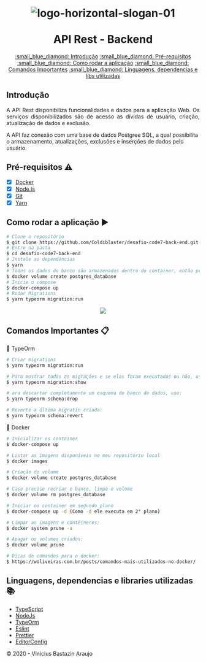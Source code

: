 <h1 align="center">
  <br>
  <img src="https://code7.com/wp-content/themes/code7/assets/img/Grupo%201038.svg" alt="logo-horizontal-slogan-01" border="0">
  <br>
  <br>
  API Rest - Backend
  <br>
</h1>

<p align="center">
  <a href="#introdução">:small_blue_diamond: Introdução</a> 
  <a href="#pré-requisitos-warning">:small_blue_diamond: Pré-requisitos</a>
  <a href="#como-rodar-a-aplicação-arrow_forward">:small_blue_diamond: Como rodar a aplicação</a>
  <a href="#comandos-importantes-clipboard">:small_blue_diamond: Comandos Importantes</a>
  <a href="#linguagens-dependencias-e-libs-utilizadas-books">:small_blue_diamond: Linguagens, dependencias e libs utilizadas</a>
</p>

## Introdução

<p align="justify">A API Rest disponibiliza funcionalidades e dados para a aplicação Web. Os serviços disponibilizados são de acesso as dívidas de usuário, criação, atualização de dados e exclusão. 

A API faz conexão com uma base de dados Postgree SQL, a qual possibilita o armazenamento, atualizações, exclusões e inserções de dados pelo usuário.
</p>

## Pré-requisitos :warning:
- [x] [Docker](https://www.docker.com/get-started)
- [x] [Node.js](https://nodejs.org/en/download)
- [x] [Git](https://git-scm.com)
- [x] [Yarn](https://yarnpkg.com)

## Como rodar a aplicação :arrow_forward:
```bash
# Clone o repositório
$ git clone https://github.com/Coldiblaster/desafio-code7-back-end.git
# Entre na pasta
$ cd desafio-code7-back-end
# Instale as dependências
$ yarn
# Todos os dados do banco são armazenados dentro do container, então precisamos criar um volume:
$ docker volume create postgres_database
# Inicie o compose
$ docker-compose up
# Rodar Migrations
$ yarn typeorm migration:run
```

<p align="center"> 
<img src="https://recordit.co/67bKGRuhDz">
</p>

## Comandos Importantes :clipboard:
:memo: TypeOrm

```bash
# Criar migrations
$ yarn typeorm migration:run

# Para mostrar todas as migrações e se elas foram executadas ou não, use o seguinte comando:
$ yarn typeorm migration:show

# ara descartar completamente um esquema de banco de dados, use:
$ yarn typeorm schema:drop

# Reverte a última migratin criada:
$ yarn typeorm schema:revert
```

:whale: Docker

```bash
# Inicializar os container
$ docker-compose up

# Listar as imagens disponíveis no meu repositório local
$ docker images

# Criação de volume
$ docker volume create postgres_database

# Caso precise recriar o banco, limpe o volume
$ docker volume rm postgres_database

# Iniciar os container em segundo plano
$ docker-compose up -d (Como -d ele executa em 2° plano)

# Limpar as imagens e contêineres;
$ docker system prune -a

# Apagar os volumes criados:
$ docker volume prune

# Dicas de comandos para o docker:
$ https://woliveiras.com.br/posts/comandos-mais-utilizados-no-docker/
```

## Linguagens, dependencias e libraries utilizadas :books:

- [TypeScript](https://www.typescriptlang.org/)
- [NodeJs](https://nodejs.org/en/)
- [TypeOrm](https://typeorm.io/#/)
- [Eslint](https://eslint.org/)
- [Prettier](https://prettier.io/)
- [EditorConfig](https://editorconfig.org/)

:copyright: 2020 - Vinicius Bastazin Araujo
